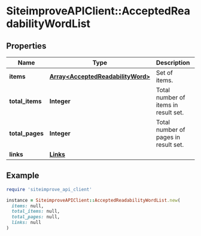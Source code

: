 # SiteimproveAPIClient::AcceptedReadabilityWordList

## Properties

| Name | Type | Description | Notes |
| ---- | ---- | ----------- | ----- |
| **items** | [**Array&lt;AcceptedReadabilityWord&gt;**](AcceptedReadabilityWord.md) | Set of items. |  |
| **total_items** | **Integer** | Total number of items in result set. |  |
| **total_pages** | **Integer** | Total number of pages in result set. |  |
| **links** | [**Links**](Links.md) |  | [optional] |

## Example

```ruby
require 'siteimprove_api_client'

instance = SiteimproveAPIClient::AcceptedReadabilityWordList.new(
  items: null,
  total_items: null,
  total_pages: null,
  links: null
)
```


